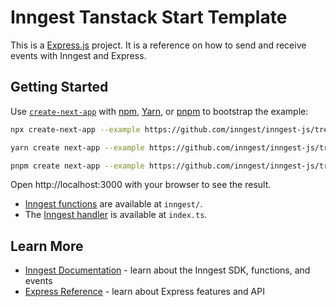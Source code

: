 # Inngest Tanstack Start Template

This is a [Express.js](https://expressjs.com/) project. It is a reference on how to send and receive events with Inngest and Express.

## Getting Started

Use [`create-next-app`](https://www.npmjs.com/package/create-next-app) with [npm](https://docs.npmjs.com/cli/init), [Yarn](https://yarnpkg.com/lang/en/docs/cli/create/), or [pnpm](https://pnpm.io) to bootstrap the example:

```bash
npx create-next-app --example https://github.com/inngest/inngest-js/tree/main/examples/framework-express inngest-express
```

```bash
yarn create next-app --example https://github.com/inngest/inngest-js/tree/main/examples/framework-express inngest-express
```

```bash
pnpm create next-app --example https://github.com/inngest/inngest-js/tree/main/examples/framework-express inngest-express
```

Open http://localhost:3000 with your browser to see the result.

- [Inngest functions](https://www.inngest.com/docs/functions) are available at `inngest/`.
- The [Inngest handler](https://www.inngest.com/docs/sdk/serve#framework-express) is available at `index.ts`.

## Learn More

- [Inngest Documentation](https://www.inngest.com/docs) - learn about the Inngest SDK, functions, and events
- [Express Reference](https://expressjs.com/en/4x/api.html) - learn about Express features and API
